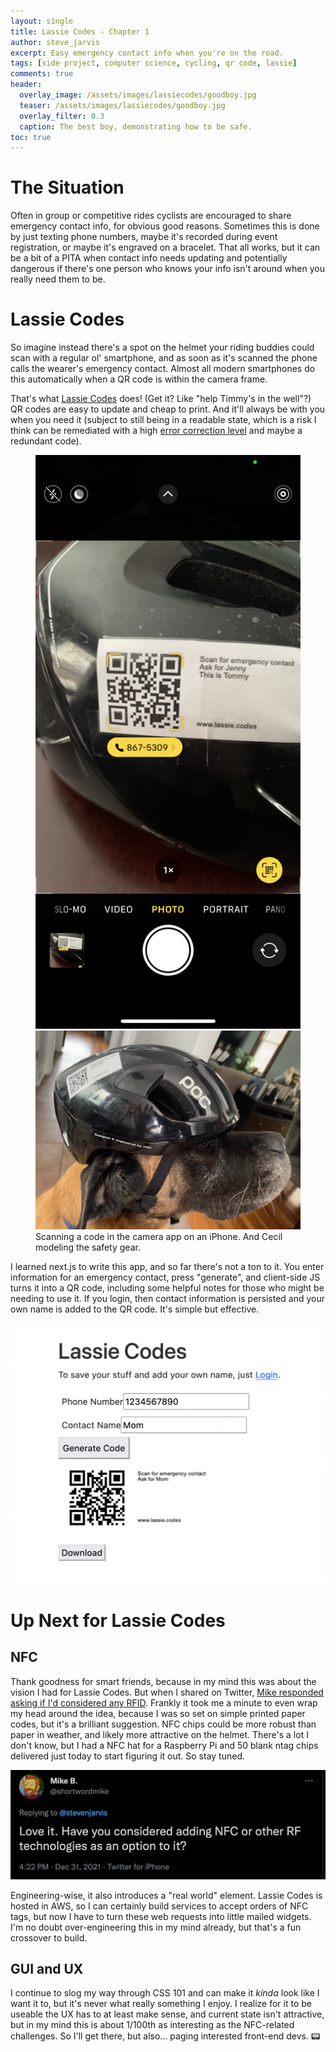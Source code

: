 ```yaml
---
layout: single
title: Lassie Codes - Chapter 1
author: steve_jarvis
excerpt: Easy emergency contact info when you're on the road.
tags: [side project, computer science, cycling, qr code, lassie]
comments: true
header:
  overlay_image: /assets/images/lassiecodes/goodboy.jpg
  teaser: /assets/images/lassiecodes/goodboy.jpg
  overlay_filter: 0.3
  caption: The best boy, demonstrating how to be safe.
toc: true
---
```


# The Situation
Often in group or competitive rides cyclists are encouraged to share emergency contact info, 
for obvious good reasons. Sometimes this is done by just texting phone numbers, maybe 
it's recorded during event registration, or maybe it's engraved on a bracelet. That all works, 
but it can be a bit of a PITA when contact info needs updating and potentially 
dangerous if there's one person who knows your info isn't around when you 
really need them to be.

# Lassie Codes
So imagine instead there's a spot on the helmet your riding buddies could scan with 
a regular ol' smartphone, and as soon as it's scanned the phone calls the wearer's 
emergency contact. Almost all modern smartphones do this automatically when a QR 
code is within the camera frame. 

That's what [Lassie Codes](https://www.lassie.codes) does! (Get it? Like "help Timmy's in the well"?) 
QR codes are easy to update and cheap to print. And it'll always be with you when you need
it (subject to still being in a readable state, which is a risk I think can be remediated
with a high [error correction level](https://en.wikipedia.org/wiki/QR_code#Error_correction) 
and maybe a redundant code).

<figure class="half">
    <a href="/assets/images/lassiecodes/scan.png"><img src="/assets/images/lassiecodes/scan.png"></a>
    <a href="/assets/images/lassiecodes/goodboy.jpg"><img src="/assets/images/lassiecodes/goodboy.jpg"></a>
    <figcaption>Scanning a code in the camera app on an iPhone. And Cecil modeling the safety gear.</figcaption>
</figure>

I learned next.js to write this app, and so far there's not a ton to it. You enter information
for an emergency contact, press "generate", and client-side JS turns it into a QR code, including
some helpful notes for those who might be needing to use it. If you login, then contact information is
persisted and your own name is added to the QR code. It's simple but effective.

![code](/assets/images/lassiecodes/lassie_form.png)

# Up Next for Lassie Codes
## NFC 
Thank goodness for smart friends, because in my mind this was about the vision I had for Lassie Codes.
But when I shared on Twitter, 
[Mike responded asking if I'd considered any RFID](https://twitter.com/shortwordmike/status/1477042505279496196).
Frankly it took me a minute to even wrap my head around the idea, because I was so set 
on simple printed paper codes, but it's a brilliant suggestion. NFC chips could be more robust than paper 
in weather, and likely more attractive on the helmet. There's a lot I don't know, but I had a NFC hat 
for a Raspberry Pi and 50 blank ntag chips delivered just today to start figuring it out. So stay tuned.

![tweet](/assets/images/lassiecodes/mike_tweet.png)

Engineering-wise, it also introduces a "real world" element. Lassie Codes is hosted in AWS, 
so I can certainly build services to accept orders of NFC tags, but now I have to turn these web requests 
into little mailed widgets. I'm no doubt over-engineering this in my mind already, but that's a fun
crossover to build.

## GUI and UX
I continue to slog my way through CSS 101 and can make it _kinda_ look like I want it to, but it's
never what really something I enjoy. I realize for it to be useable the UX has to at least make sense, and
current state isn't attractive, but in my mind this is about 1/100th as interesting as the NFC-related 
challenges.  So I'll get there, but also... paging interested front-end devs. :pager:
